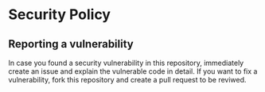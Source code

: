 # Security Policy

## Reporting a vulnerability

In case you found a security vulnerability in this repository, immediately
create an issue and explain the vulnerable code in detail. If you want to
fix a vulnerability, fork this repository and create a pull request to be
reviwed. 
